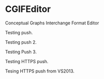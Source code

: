 CGIFEditor
==========

Conceptual Graphs Interchange Format Editor

Testing push.

Testing push 2.

Testing Push 3.

Testing HTTPS push.

Tesing HTTPS push from VS2013.